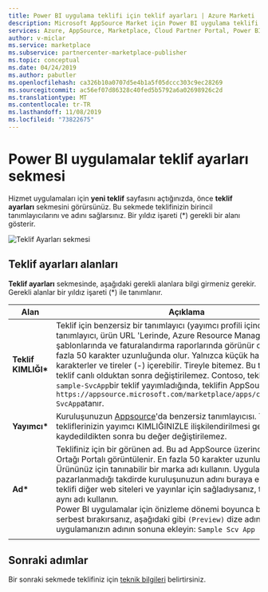 ```yaml
---
title: Power BI uygulama teklifi için teklif ayarları | Azure Marketi
description: Microsoft AppSource Market için Power BI uygulama teklifi için teklif ayarlarını yapılandırın.
services: Azure, AppSource, Marketplace, Cloud Partner Portal, Power BI
author: v-miclar
ms.service: marketplace
ms.subservice: partnercenter-marketplace-publisher
ms.topic: conceptual
ms.date: 04/24/2019
ms.author: pabutler
ms.openlocfilehash: ca326b10a0707d5e4b1a5f05dccc303c9ec28269
ms.sourcegitcommit: ac56ef07d86328c40fed5b5792a6a02698926c2d
ms.translationtype: MT
ms.contentlocale: tr-TR
ms.lasthandoff: 11/08/2019
ms.locfileid: "73822675"
---
```

# <a name="power-bi-apps-offer-settings-tab"></a>Power BI uygulamalar teklif ayarları sekmesi

Hizmet uygulamaları için **yeni teklif** sayfasını açtığınızda, önce **teklif ayarları** sekmesini görürsünüz. Bu sekmede teklifinizin birincil tanımlayıcılarını ve adını sağlarsınız. Bir yıldız işareti (*) gerekli bir alanı gösterir.

![Teklif Ayarları sekmesi](./media/offer-settings-tab.png)


## <a name="offer-settings-fields"></a>Teklif ayarları alanları 

**Teklif ayarları** sekmesinde, aşağıdaki gerekli alanlara bilgi girmeniz gerekir. Gerekli alanlar bir yıldız işareti (*) ile tanımlanır.

|  Alan        |  Açıklama                                                               |
|---------------|----------------------------------------------------------------------------|
| **Teklif KIMLIĞI\***  | Teklif için benzersiz bir tanımlayıcı (yayımcı profili içinde). Bu tanımlayıcı, ürün URL 'Lerinde, Azure Resource Manager şablonlarında ve faturalandırma raporlarında görünür olacaktır. En fazla 50 karakter uzunluğunda olur. Yalnızca küçük harfli alfasayısal karakterler ve tireler (-) içerebilir. Tireyle bitemez. Bu tanımlayıcı, bir teklif canlı olduktan sonra değiştirilemez. Contoso, teklif KIMLIĞI `sample-SvcApp`bir teklif yayımladığında, teklifin AppSource URL 'SI `https://appsource.microsoft.com/marketplace/apps/contoso.sample-SvcApp`atanır.      |
| **Yayımcı\*** | Kuruluşunuzun [Appsource](https://appsource.microsoft.com)'da benzersiz tanımlayıcısı. Tüm tekliflerinizin yayımcı KIMLIĞINIZLE ilişkilendirilmesi gerekir. Teklif kaydedildikten sonra bu değer değiştirilemez.                         |
| **Ad\***      | Teklifiniz için bir görünen ad. Bu ad AppSource üzerinde ve Bulut İş Ortağı Portalı görüntülenir. En fazla 50 karakter uzunluğunda olur. Ürününüz için tanınabilir bir marka adı kullanın. Uygulama bu adla pazarlanmadığı takdirde kuruluşunuzun adını buraya eklemeyin. Bu teklifi diğer web siteleri ve yayınlar için sağladıysanız, tüm yayınlarda aynı adı kullanın.    <br/>Power BI uygulamalar için önizleme dönemi boyunca bir teklifi serbest bırakırsanız, aşağıdaki gibi `(Preview)` dize adını uygulamanızın adının sonuna ekleyin: `Sample Scv App (Preview)`. |
|     |     |


## <a name="next-steps"></a>Sonraki adımlar

Bir sonraki sekmede teklifiniz için [teknik bilgileri](./cpp-technical-info-tab.md) belirtirsiniz.
